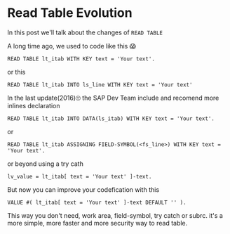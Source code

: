 # Read Table Evolution

In this post we'll talk about the changes of ```READ TABLE```

A long time ago, we used to code like this 😱
```ABAP
READ TABLE lt_itab WITH KEY text = 'Your text'.
```
or this
```ABAP
READ TABLE lt_itab INTO ls_line WITH KEY text = 'Your text'
```

In the last update(2016)🙄 the SAP Dev Team include and recomend more inlines declaration

```ABAP
READ TABLE lt_itab INTO DATA(ls_itab) WITH KEY text = 'Your text'.
```
or
```ABAP
READ TABLE lt_itab ASSIGNING FIELD-SYMBOL(<fs_line>) WITH KEY text = 'Your text'.
```
or beyond using a try cath
```ABAP
lv_value = lt_itab[ text = 'Your text' ]-text.
```

But now you can improve your codefication with this
```ABAP
VALUE #( lt_itab[ text = 'Your text' ]-text DEFAULT '' ).
```
This way you don't need, work area, field-symbol, try catch or subrc. it's a more simple, more faster and more security way to read table.

